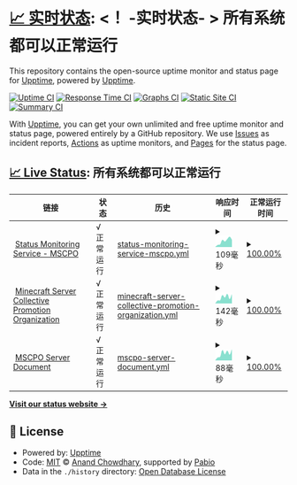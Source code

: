 # [📈 实时状态](https://demo.upptime.js.org): <！ -实时状态- > **所有系统都可以正常运行**

This repository contains the open-source uptime monitor and status page for [Upptime](https://upptime.js.org), powered by [Upptime](https://github.com/upptime/upptime).

[![Uptime CI](https://github.com/MSCPO/Upptime/workflows/Uptime%20CI/badge.svg)](https://github.com/MSCPO/Upptime/actions?query=workflow%3A%22Uptime+CI%22)
[![Response Time CI](https://github.com/MSCPO/Upptime/workflows/Response%20Time%20CI/badge.svg)](https://github.com/MSCPO/Upptime/actions?query=workflow%3A%22Response+Time+CI%22)
[![Graphs CI](https://github.com/MSCPO/Upptime/workflows/Graphs%20CI/badge.svg)](https://github.com/MSCPO/Upptime/actions?query=workflow%3A%22Graphs+CI%22)
[![Static Site CI](https://github.com/MSCPO/Upptime/workflows/Static%20Site%20CI/badge.svg)](https://github.com/MSCPO/Upptime/actions?query=workflow%3A%22Static+Site+CI%22)
[![Summary CI](https://github.com/MSCPO/Upptime/workflows/Summary%20CI/badge.svg)](https://github.com/MSCPO/Upptime/actions?query=workflow%3A%22Summary+CI%22)

With [Upptime](https://upptime.js.org), you can get your own unlimited and free uptime monitor and status page, powered entirely by a GitHub repository. We use [Issues](https://github.com/upptime/upptime/issues) as incident reports, [Actions](https://github.com/MSCPO/Upptime/actions) as uptime monitors, and [Pages](https://demo.upptime.js.org) for the status page.

## [📈 Live Status](https://demo.upptime.js.org): <!--live status--> **所有系统都可以正常运行**

<!--start: status pages-->
<!-- This summary is generated by Upptime (https://github.com/upptime/upptime) -->
<!-- Do not edit this manually, your changes will be overwritten -->
<!-- prettier-ignore -->
| 链接 | 状态 | 历史 | 响应时间 | 正常运行时间 |
| --- | ------ | ------- | ------------- | ------ |
| <img alt="" src="https://icons.duckduckgo.com/ip3/mscpostatus.netlify.app.ico" height="13"> [Status Monitoring Service - MSCPO](https://mscpostatus.netlify.app/) | √ 正常运行 | [status-monitoring-service-mscpo.yml](https://github.com/MSCPO/Upptime/commits/HEAD/history/status-monitoring-service-mscpo.yml) | <details><summary><img alt="响应时间图像" src="./graphs/status-monitoring-service-mscpo/response-time-week.png" height="20"> 109毫秒</summary><br><a href="https://mscpostatus.netlify.app/history/status-monitoring-service-mscpo"><img alt="响应时间 146" src="https://img.shields.io/endpoint?url=https%3A%2F%2Fraw.githubusercontent.com%2FMSCPO%2FUpptime%2FHEAD%2Fapi%2Fstatus-monitoring-service-mscpo%2Fresponse-time.json"></a><br><a href="https://mscpostatus.netlify.app/history/status-monitoring-service-mscpo"><img alt="24 小时响应时间 41" src="https://img.shields.io/endpoint?url=https%3A%2F%2Fraw.githubusercontent.com%2FMSCPO%2FUpptime%2FHEAD%2Fapi%2Fstatus-monitoring-service-mscpo%2Fresponse-time-day.json"></a><br><a href="https://mscpostatus.netlify.app/history/status-monitoring-service-mscpo"><img alt="7 天正常运行时间 109" src="https://img.shields.io/endpoint?url=https%3A%2F%2Fraw.githubusercontent.com%2FMSCPO%2FUpptime%2FHEAD%2Fapi%2Fstatus-monitoring-service-mscpo%2Fresponse-time-week.json"></a><br><a href="https://mscpostatus.netlify.app/history/status-monitoring-service-mscpo"><img alt="30天的正常运行时间 146" src="https://img.shields.io/endpoint?url=https%3A%2F%2Fraw.githubusercontent.com%2FMSCPO%2FUpptime%2FHEAD%2Fapi%2Fstatus-monitoring-service-mscpo%2Fresponse-time-month.json"></a><br><a href="https://mscpostatus.netlify.app/history/status-monitoring-service-mscpo"><img alt="1年的正常运行时间 146" src="https://img.shields.io/endpoint?url=https%3A%2F%2Fraw.githubusercontent.com%2FMSCPO%2FUpptime%2FHEAD%2Fapi%2Fstatus-monitoring-service-mscpo%2Fresponse-time-year.json"></a></details> | <details><summary><a href="https://mscpostatus.netlify.app/history/status-monitoring-service-mscpo">100.00%</a></summary><a href="https://mscpostatus.netlify.app/history/status-monitoring-service-mscpo"><img alt="正常运行时间 99.97%" src="https://img.shields.io/endpoint?url=https%3A%2F%2Fraw.githubusercontent.com%2FMSCPO%2FUpptime%2FHEAD%2Fapi%2Fstatus-monitoring-service-mscpo%2Fuptime.json"></a><br><a href="https://mscpostatus.netlify.app/history/status-monitoring-service-mscpo"><img alt="24 小时正常运行时间 100.00%" src="https://img.shields.io/endpoint?url=https%3A%2F%2Fraw.githubusercontent.com%2FMSCPO%2FUpptime%2FHEAD%2Fapi%2Fstatus-monitoring-service-mscpo%2Fuptime-day.json"></a><br><a href="https://mscpostatus.netlify.app/history/status-monitoring-service-mscpo"><img alt="7 天正常运行时间 100.00%" src="https://img.shields.io/endpoint?url=https%3A%2F%2Fraw.githubusercontent.com%2FMSCPO%2FUpptime%2FHEAD%2Fapi%2Fstatus-monitoring-service-mscpo%2Fuptime-week.json"></a><br><a href="https://mscpostatus.netlify.app/history/status-monitoring-service-mscpo"><img alt="30天的正常运行时间 99.97%" src="https://img.shields.io/endpoint?url=https%3A%2F%2Fraw.githubusercontent.com%2FMSCPO%2FUpptime%2FHEAD%2Fapi%2Fstatus-monitoring-service-mscpo%2Fuptime-month.json"></a><br><a href="https://mscpostatus.netlify.app/history/status-monitoring-service-mscpo"><img alt="1年的正常运行时间 99.97%" src="https://img.shields.io/endpoint?url=https%3A%2F%2Fraw.githubusercontent.com%2FMSCPO%2FUpptime%2FHEAD%2Fapi%2Fstatus-monitoring-service-mscpo%2Fuptime-year.json"></a></details>
| <img alt="" src="https://icons.duckduckgo.com/ip3/mscpo.netlify.app.ico" height="13"> [Minecraft Server Collective Promotion Organization](http://mscpo.netlify.app/) | √ 正常运行 | [minecraft-server-collective-promotion-organization.yml](https://github.com/MSCPO/Upptime/commits/HEAD/history/minecraft-server-collective-promotion-organization.yml) | <details><summary><img alt="响应时间图像" src="./graphs/minecraft-server-collective-promotion-organization/response-time-week.png" height="20"> 142毫秒</summary><br><a href="https://mscpostatus.netlify.app/history/minecraft-server-collective-promotion-organization"><img alt="响应时间 213" src="https://img.shields.io/endpoint?url=https%3A%2F%2Fraw.githubusercontent.com%2FMSCPO%2FUpptime%2FHEAD%2Fapi%2Fminecraft-server-collective-promotion-organization%2Fresponse-time.json"></a><br><a href="https://mscpostatus.netlify.app/history/minecraft-server-collective-promotion-organization"><img alt="24 小时响应时间 97" src="https://img.shields.io/endpoint?url=https%3A%2F%2Fraw.githubusercontent.com%2FMSCPO%2FUpptime%2FHEAD%2Fapi%2Fminecraft-server-collective-promotion-organization%2Fresponse-time-day.json"></a><br><a href="https://mscpostatus.netlify.app/history/minecraft-server-collective-promotion-organization"><img alt="7 天正常运行时间 142" src="https://img.shields.io/endpoint?url=https%3A%2F%2Fraw.githubusercontent.com%2FMSCPO%2FUpptime%2FHEAD%2Fapi%2Fminecraft-server-collective-promotion-organization%2Fresponse-time-week.json"></a><br><a href="https://mscpostatus.netlify.app/history/minecraft-server-collective-promotion-organization"><img alt="30天的正常运行时间 213" src="https://img.shields.io/endpoint?url=https%3A%2F%2Fraw.githubusercontent.com%2FMSCPO%2FUpptime%2FHEAD%2Fapi%2Fminecraft-server-collective-promotion-organization%2Fresponse-time-month.json"></a><br><a href="https://mscpostatus.netlify.app/history/minecraft-server-collective-promotion-organization"><img alt="1年的正常运行时间 213" src="https://img.shields.io/endpoint?url=https%3A%2F%2Fraw.githubusercontent.com%2FMSCPO%2FUpptime%2FHEAD%2Fapi%2Fminecraft-server-collective-promotion-organization%2Fresponse-time-year.json"></a></details> | <details><summary><a href="https://mscpostatus.netlify.app/history/minecraft-server-collective-promotion-organization">100.00%</a></summary><a href="https://mscpostatus.netlify.app/history/minecraft-server-collective-promotion-organization"><img alt="正常运行时间 100.00%" src="https://img.shields.io/endpoint?url=https%3A%2F%2Fraw.githubusercontent.com%2FMSCPO%2FUpptime%2FHEAD%2Fapi%2Fminecraft-server-collective-promotion-organization%2Fuptime.json"></a><br><a href="https://mscpostatus.netlify.app/history/minecraft-server-collective-promotion-organization"><img alt="24 小时正常运行时间 100.00%" src="https://img.shields.io/endpoint?url=https%3A%2F%2Fraw.githubusercontent.com%2FMSCPO%2FUpptime%2FHEAD%2Fapi%2Fminecraft-server-collective-promotion-organization%2Fuptime-day.json"></a><br><a href="https://mscpostatus.netlify.app/history/minecraft-server-collective-promotion-organization"><img alt="7 天正常运行时间 100.00%" src="https://img.shields.io/endpoint?url=https%3A%2F%2Fraw.githubusercontent.com%2FMSCPO%2FUpptime%2FHEAD%2Fapi%2Fminecraft-server-collective-promotion-organization%2Fuptime-week.json"></a><br><a href="https://mscpostatus.netlify.app/history/minecraft-server-collective-promotion-organization"><img alt="30天的正常运行时间 100.00%" src="https://img.shields.io/endpoint?url=https%3A%2F%2Fraw.githubusercontent.com%2FMSCPO%2FUpptime%2FHEAD%2Fapi%2Fminecraft-server-collective-promotion-organization%2Fuptime-month.json"></a><br><a href="https://mscpostatus.netlify.app/history/minecraft-server-collective-promotion-organization"><img alt="1年的正常运行时间 100.00%" src="https://img.shields.io/endpoint?url=https%3A%2F%2Fraw.githubusercontent.com%2FMSCPO%2FUpptime%2FHEAD%2Fapi%2Fminecraft-server-collective-promotion-organization%2Fuptime-year.json"></a></details>
| <img alt="" src="https://icons.duckduckgo.com/ip3/mscpodoc.netlify.app.ico" height="13"> [MSCPO Server Document](https://mscpodoc.netlify.app/) | √ 正常运行 | [mscpo-server-document.yml](https://github.com/MSCPO/Upptime/commits/HEAD/history/mscpo-server-document.yml) | <details><summary><img alt="响应时间图像" src="./graphs/mscpo-server-document/response-time-week.png" height="20"> 88毫秒</summary><br><a href="https://mscpostatus.netlify.app/history/mscpo-server-document"><img alt="响应时间 111" src="https://img.shields.io/endpoint?url=https%3A%2F%2Fraw.githubusercontent.com%2FMSCPO%2FUpptime%2FHEAD%2Fapi%2Fmscpo-server-document%2Fresponse-time.json"></a><br><a href="https://mscpostatus.netlify.app/history/mscpo-server-document"><img alt="24 小时响应时间 36" src="https://img.shields.io/endpoint?url=https%3A%2F%2Fraw.githubusercontent.com%2FMSCPO%2FUpptime%2FHEAD%2Fapi%2Fmscpo-server-document%2Fresponse-time-day.json"></a><br><a href="https://mscpostatus.netlify.app/history/mscpo-server-document"><img alt="7 天正常运行时间 88" src="https://img.shields.io/endpoint?url=https%3A%2F%2Fraw.githubusercontent.com%2FMSCPO%2FUpptime%2FHEAD%2Fapi%2Fmscpo-server-document%2Fresponse-time-week.json"></a><br><a href="https://mscpostatus.netlify.app/history/mscpo-server-document"><img alt="30天的正常运行时间 111" src="https://img.shields.io/endpoint?url=https%3A%2F%2Fraw.githubusercontent.com%2FMSCPO%2FUpptime%2FHEAD%2Fapi%2Fmscpo-server-document%2Fresponse-time-month.json"></a><br><a href="https://mscpostatus.netlify.app/history/mscpo-server-document"><img alt="1年的正常运行时间 111" src="https://img.shields.io/endpoint?url=https%3A%2F%2Fraw.githubusercontent.com%2FMSCPO%2FUpptime%2FHEAD%2Fapi%2Fmscpo-server-document%2Fresponse-time-year.json"></a></details> | <details><summary><a href="https://mscpostatus.netlify.app/history/mscpo-server-document">100.00%</a></summary><a href="https://mscpostatus.netlify.app/history/mscpo-server-document"><img alt="正常运行时间 100.00%" src="https://img.shields.io/endpoint?url=https%3A%2F%2Fraw.githubusercontent.com%2FMSCPO%2FUpptime%2FHEAD%2Fapi%2Fmscpo-server-document%2Fuptime.json"></a><br><a href="https://mscpostatus.netlify.app/history/mscpo-server-document"><img alt="24 小时正常运行时间 100.00%" src="https://img.shields.io/endpoint?url=https%3A%2F%2Fraw.githubusercontent.com%2FMSCPO%2FUpptime%2FHEAD%2Fapi%2Fmscpo-server-document%2Fuptime-day.json"></a><br><a href="https://mscpostatus.netlify.app/history/mscpo-server-document"><img alt="7 天正常运行时间 100.00%" src="https://img.shields.io/endpoint?url=https%3A%2F%2Fraw.githubusercontent.com%2FMSCPO%2FUpptime%2FHEAD%2Fapi%2Fmscpo-server-document%2Fuptime-week.json"></a><br><a href="https://mscpostatus.netlify.app/history/mscpo-server-document"><img alt="30天的正常运行时间 100.00%" src="https://img.shields.io/endpoint?url=https%3A%2F%2Fraw.githubusercontent.com%2FMSCPO%2FUpptime%2FHEAD%2Fapi%2Fmscpo-server-document%2Fuptime-month.json"></a><br><a href="https://mscpostatus.netlify.app/history/mscpo-server-document"><img alt="1年的正常运行时间 100.00%" src="https://img.shields.io/endpoint?url=https%3A%2F%2Fraw.githubusercontent.com%2FMSCPO%2FUpptime%2FHEAD%2Fapi%2Fmscpo-server-document%2Fuptime-year.json"></a></details>

<!--end: status pages-->

[**Visit our status website →**](https://demo.upptime.js.org)

## 📄 License

- Powered by: [Upptime](https://github.com/upptime/upptime)
- Code: [MIT](./LICENSE) © [Anand Chowdhary](https://anandchowdhary.com), supported by [Pabio](https://pabio.com)
- Data in the `./history` directory: [Open Database License](https://opendatacommons.org/licenses/odbl/1-0/)
